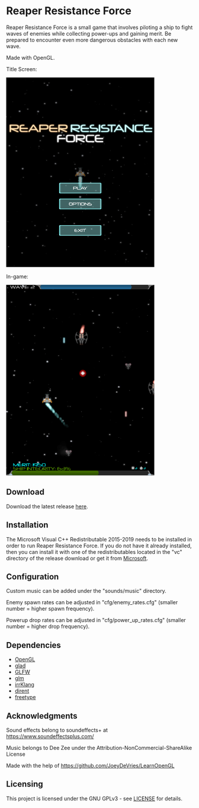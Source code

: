 # Reaper Resistance Force
Reaper Resistance Force is a small game that involves piloting a ship to fight waves of enemies while collecting power-ups and gaining merit. Be prepared to encounter even more dangerous obstacles with each new wave.

Made with OpenGL.

Title Screen:

![Alt text](img/title.PNG?raw=true "Title Screen")

In-game:

![Alt text](img/game.PNG?raw=true "In-game")

## Download
Download the latest release [here](https://github.com/Kipwisp/reaper-resistance-force/releases/latest/download/ReaperResistanceForce.zip).

## Installation

The Microsoft Visual C++ Redistributable 2015-2019 needs to be installed in order to run Reaper Resistance Force. 
If you do not have it already installed, then you can install it with one of the redistributables located
in the "vc" directory of the release download or get it from [Microsoft](https://support.microsoft.com/en-us/help/2977003/the-latest-supported-visual-c-downloads).

## Configuration

Custom music can be added under the "sounds/music" directory.

Enemy spawn rates can be adjusted in "cfg/enemy_rates.cfg" (smaller number = higher spawn frequency).

Powerup drop rates can be adjusted in "cfg/power_up_rates.cfg" (smaller number = higher drop frequency).

## Dependencies
  * [OpenGL](https://www.opengl.org/)
  * [glad](https://glad.dav1d.de/) 
  * [GLFW](https://www.glfw.org/)
  * [glm](https://glm.g-truc.net/0.9.9/index.html)
  * [irrKlang](https://www.ambiera.com/irrklang/)
  * [dirent](https://github.com/tronkko/dirent)
  * [freetype](https://www.freetype.org/)

## Acknowledgments

Sound effects belong to soundeffects+ at https://www.soundeffectsplus.com/

Music belongs to Dee Zee under the Attribution-NonCommercial-ShareAlike License

Made with the help of https://github.com/JoeyDeVries/LearnOpenGL

## Licensing
This project is licensed under the GNU GPLv3 - see [LICENSE](https://raw.githubusercontent.com/Kipwisp/reaper-resistance-force/master/LICENSE) for details.
